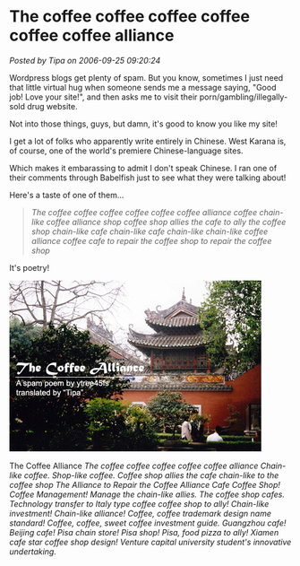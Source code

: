 # The coffee coffee coffee coffee coffee coffee alliance

*Posted by Tipa on 2006-09-25 09:20:24*

Wordpress blogs get plenty of spam. But you know, sometimes I just need that little virtual hug when someone sends me a message saying, "Good job! Love your site!", and then asks me to visit their porn/gambling/illegally-sold drug website.

Not into those things, guys, but damn, it's good to know you like my site!

I get a lot of folks who apparently write entirely in Chinese. West Karana is, of course, one of the world's premiere Chinese-language sites.

Which makes it embarassing to admit I don't speak Chinese. I ran one of their comments through Babelfish just to see what they were talking about!

Here's a taste of one of them...

> *The coffee coffee coffee coffee coffee coffee alliance coffee chain-like coffee alliance shop coffee shop allies the cafe to ally the coffee shop chain-like cafe chain-like cafe chain-like chain-like coffee alliance coffee cafe to repair the coffee shop to repair the coffee shop*


It's poetry!

![Guangzhou temple](../uploads/2006/09/guangzhou.jpg)

The Coffee Alliance
 *The coffee coffee coffee coffee coffee alliance
Chain-like coffee. Shop-like coffee.
Coffee shop allies the cafe chain-like to the coffee shop
The Alliance to Repair the Coffee Alliance Cafe
Coffee Shop! Coffee Management!
Manage the chain-like allies. The coffee shop cafes.
Technology transfer to Italy type coffee coffee shop to ally!
Chain-like investment! Chain-like alliance!
Coffee, coffee trademark design name standard!
Coffee, coffee, sweet coffee investment guide.
Guangzhou cafe! Beijing cafe!
Pisa chain store! Pisa shop! Pisa, food pizza to ally!
Xiamen cafe star coffee shop design!
Venture capital university student's innovative undertaking.*




